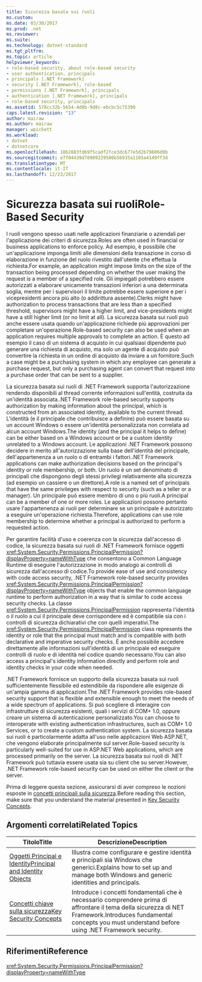 ```yaml
---
title: Sicurezza basata sui ruoli
ms.custom: 
ms.date: 03/30/2017
ms.prod: .net
ms.reviewer: 
ms.suite: 
ms.technology: dotnet-standard
ms.tgt_pltfrm: 
ms.topic: article
helpviewer_keywords:
- role-based security, about role-based security
- user authentication, principals
- principals [.NET Framework]
- security [.NET Framework], role-based
- permissions [.NET Framework], principals
- authentication [.NET Framework], principals
- role-based security, principals
ms.assetid: 578cc32b-5654-4d8b-9d8c-ebcbc5c75390
caps.latest.revision: "13"
author: mairaw
ms.author: mairaw
manager: wpickett
ms.workload:
- dotnet
- dotnetcore
ms.openlocfilehash: 18b2883fd69f5cadf2fce3dc677e5d2b79806d0b
ms.sourcegitcommit: e7f04439d78909229506b56935a1105a4149ff3d
ms.translationtype: MT
ms.contentlocale: it-IT
ms.lasthandoff: 12/23/2017
---
```

# <a name="role-based-security"></a><span data-ttu-id="d20a8-102">Sicurezza basata sui ruoli</span><span class="sxs-lookup"><span data-stu-id="d20a8-102">Role-Based Security</span></span>
<span data-ttu-id="d20a8-103">I ruoli vengono spesso usati nelle applicazioni finanziarie o aziendali per l'applicazione dei criteri di sicurezza.</span><span class="sxs-lookup"><span data-stu-id="d20a8-103">Roles are often used in financial or business applications to enforce policy.</span></span> <span data-ttu-id="d20a8-104">Ad esempio, è possibile che un'applicazione imponga limiti alle dimensioni della transazione in corso di elaborazione in funzione del ruolo rivestito dall'utente che effettua la richiesta.</span><span class="sxs-lookup"><span data-stu-id="d20a8-104">For example, an application might impose limits on the size of the transaction being processed depending on whether the user making the request is a member of a specified role.</span></span> <span data-ttu-id="d20a8-105">Gli impiegati potrebbero essere autorizzati a elaborare unicamente transazioni inferiori a una determinata soglia, mentre per i supervisori il limite potrebbe essere superiore e per i vicepresidenti ancora più alto (o addirittura assente).</span><span class="sxs-lookup"><span data-stu-id="d20a8-105">Clerks might have authorization to process transactions that are less than a specified threshold, supervisors might have a higher limit, and vice-presidents might have a still higher limit (or no limit at all).</span></span> <span data-ttu-id="d20a8-106">La sicurezza basata sui ruoli può anche essere usata quando un'applicazione richiede più approvazioni per completare un'operazione.</span><span class="sxs-lookup"><span data-stu-id="d20a8-106">Role-based security can also be used when an application requires multiple approvals to complete an action.</span></span> <span data-ttu-id="d20a8-107">È questo ad esempio il caso di un sistema di acquisto in cui qualsiasi dipendente può generare una richiesta di acquisto, ma solo un agente di acquisto può convertire la richiesta in un ordine di acquisto da inviare a un fornitore.</span><span class="sxs-lookup"><span data-stu-id="d20a8-107">Such a case might be a purchasing system in which any employee can generate a purchase request, but only a purchasing agent can convert that request into a purchase order that can be sent to a supplier.</span></span>  
  
 <span data-ttu-id="d20a8-108">La sicurezza basata sui ruoli di .NET Framework supporta l'autorizzazione rendendo disponibili al thread corrente informazioni sull'entità, costruita da un'identità associata.</span><span class="sxs-lookup"><span data-stu-id="d20a8-108">.NET Framework role-based security supports authorization by making information about the principal, which is constructed from an associated identity, available to the current thread.</span></span> <span data-ttu-id="d20a8-109">L'identità (e il principale che contribuisce a definire) può essere basata su un account Windows o essere un'identità personalizzata non correlata ad alcun account Windows.</span><span class="sxs-lookup"><span data-stu-id="d20a8-109">The identity (and the principal it helps to define) can be either based on a Windows account or be a custom identity unrelated to a Windows account.</span></span> <span data-ttu-id="d20a8-110">Le applicazioni .NET Framework possono decidere in merito all'autorizzazione sulla base dell'identità del principale, dell'appartenenza a un ruolo o di entrambi i fattori.</span><span class="sxs-lookup"><span data-stu-id="d20a8-110">.NET Framework applications can make authorization decisions based on the principal's identity or role membership, or both.</span></span> <span data-ttu-id="d20a8-111">Un ruolo è un set denominato di principali che dispongono degli stessi privilegi relativamente alla sicurezza (ad esempio un cassiere o un direttore).</span><span class="sxs-lookup"><span data-stu-id="d20a8-111">A role is a named set of principals that have the same privileges with respect to security (such as a teller or a manager).</span></span> <span data-ttu-id="d20a8-112">Un principale può essere membro di uno o più ruoli.</span><span class="sxs-lookup"><span data-stu-id="d20a8-112">A principal can be a member of one or more roles.</span></span> <span data-ttu-id="d20a8-113">Le applicazioni possono pertanto usare l'appartenenza ai ruoli per determinare se un principale è autorizzato a eseguire un'operazione richiesta.</span><span class="sxs-lookup"><span data-stu-id="d20a8-113">Therefore, applications can use role membership to determine whether a principal is authorized to perform a requested action.</span></span>  
  
 <span data-ttu-id="d20a8-114">Per garantire facilità d'uso e coerenza con la sicurezza dall'accesso di codice, la sicurezza basata sui ruoli di .NET Framework fornisce oggetti <xref:System.Security.Permissions.PrincipalPermission?displayProperty=nameWithType> che consentono a Common Language Runtime di eseguire l'autorizzazione in modo analogo ai controlli di sicurezza dall'accesso di codice.</span><span class="sxs-lookup"><span data-stu-id="d20a8-114">To provide ease of use and consistency with code access security, .NET Framework role-based security provides <xref:System.Security.Permissions.PrincipalPermission?displayProperty=nameWithType> objects that enable the common language runtime to perform authorization in a way that is similar to code access security checks.</span></span> <span data-ttu-id="d20a8-115">La classe <xref:System.Security.Permissions.PrincipalPermission> rappresenta l'identità o il ruolo a cui il principale deve corrispondere ed è compatibile sia con i controlli di sicurezza dichiarativi che con quelli imperativi.</span><span class="sxs-lookup"><span data-stu-id="d20a8-115">The <xref:System.Security.Permissions.PrincipalPermission> class represents the identity or role that the principal must match and is compatible with both declarative and imperative security checks.</span></span> <span data-ttu-id="d20a8-116">È anche possibile accedere direttamente alle informazioni sull'identità di un principale ed eseguire controlli di ruolo e di identità nel codice quando necessario.</span><span class="sxs-lookup"><span data-stu-id="d20a8-116">You can also access a principal's identity information directly and perform role and identity checks in your code when needed.</span></span>  
  
 <span data-ttu-id="d20a8-117">.NET Framework fornisce un supporto della sicurezza basata sui ruoli sufficientemente flessibile ed estendibile da rispondere alle esigenze di un'ampia gamma di applicazioni.</span><span class="sxs-lookup"><span data-stu-id="d20a8-117">The .NET Framework provides role-based security support that is flexible and extensible enough to meet the needs of a wide spectrum of applications.</span></span> <span data-ttu-id="d20a8-118">Si può scegliere di interagire con infrastrutture di sicurezza esistenti, quali i servizi di COM+ 1.0, oppure creare un sistema di autenticazione personalizzato.</span><span class="sxs-lookup"><span data-stu-id="d20a8-118">You can choose to interoperate with existing authentication infrastructures, such as COM+ 1.0 Services, or to create a custom authentication system.</span></span> <span data-ttu-id="d20a8-119">La sicurezza basata sui ruoli è particolarmente adatta all'uso nelle applicazioni Web ASP.NET, che vengono elaborate principalmente sul server.</span><span class="sxs-lookup"><span data-stu-id="d20a8-119">Role-based security is particularly well-suited for use in ASP.NET Web applications, which are processed primarily on the server.</span></span> <span data-ttu-id="d20a8-120">La sicurezza basata sui ruoli di .NET Framework può tuttavia essere usata sia su client che su server.</span><span class="sxs-lookup"><span data-stu-id="d20a8-120">However, .NET Framework role-based security can be used on either the client or the server.</span></span>  
  
 <span data-ttu-id="d20a8-121">Prima di leggere questa sezione, assicurarsi di aver compreso le nozioni esposte in [concetti principali sulla sicurezza](../../../docs/standard/security/key-security-concepts.md).</span><span class="sxs-lookup"><span data-stu-id="d20a8-121">Before reading this section, make sure that you understand the material presented in [Key Security Concepts](../../../docs/standard/security/key-security-concepts.md).</span></span>  
  
## <a name="related-topics"></a><span data-ttu-id="d20a8-122">Argomenti correlati</span><span class="sxs-lookup"><span data-stu-id="d20a8-122">Related Topics</span></span>  
  
|<span data-ttu-id="d20a8-123">Titolo</span><span class="sxs-lookup"><span data-stu-id="d20a8-123">Title</span></span>|<span data-ttu-id="d20a8-124">Descrizione</span><span class="sxs-lookup"><span data-stu-id="d20a8-124">Description</span></span>|  
|-----------|-----------------|  
|[<span data-ttu-id="d20a8-125">Oggetti Principal e Identity</span><span class="sxs-lookup"><span data-stu-id="d20a8-125">Principal and Identity Objects</span></span>](../../../docs/standard/security/principal-and-identity-objects.md)|<span data-ttu-id="d20a8-126">Illustra come configurare e gestire identità e principali sia Windows che generici.</span><span class="sxs-lookup"><span data-stu-id="d20a8-126">Explains how to set up and manage both Windows and generic identities and principals.</span></span>|  
|[<span data-ttu-id="d20a8-127">Concetti chiave sulla sicurezza</span><span class="sxs-lookup"><span data-stu-id="d20a8-127">Key Security Concepts</span></span>](../../../docs/standard/security/key-security-concepts.md)|<span data-ttu-id="d20a8-128">Introduce i concetti fondamentali che è necessario comprendere prima di affrontare il tema della sicurezza di NET Framework.</span><span class="sxs-lookup"><span data-stu-id="d20a8-128">Introduces fundamental concepts you must understand before using .NET Framework security.</span></span>|  
  
## <a name="reference"></a><span data-ttu-id="d20a8-129">Riferimenti</span><span class="sxs-lookup"><span data-stu-id="d20a8-129">Reference</span></span>  
 <xref:System.Security.Permissions.PrincipalPermission?displayProperty=nameWithType>
